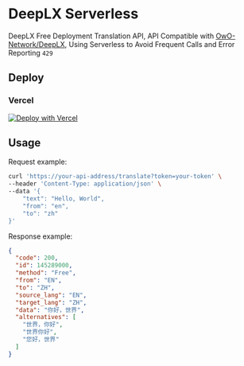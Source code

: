 # DeepLX Serverless

DeepLX Free Deployment Translation API, API Compatible with [OwO-Network/DeepLX](https://github.com/OwO-Network/DeepLX), Using Serverless to Avoid Frequent Calls and Error Reporting `429`

## Deploy

### Vercel

[![Deploy with Vercel](https://vercel.com/button)](https://vercel.com/new/clone?repository-url=https%3A%2F%2Fgithub.com%2Flete114%2Fdeeplx-serverless%2Ftree%2Fmain%2Fplatform%2Fvercel&env=token&envDescription=Configure%20the%20token%20to%20be%20more%20secure%20and%20avoid%20misuse%20by%20others.%20Multiple%20tokens%20are%20separated%20by%20commas&project-name=deeplx&repository-name=deeplx-serverless)

## Usage

Request example:
``` bash
curl 'https://your-api-address/translate?token=your-token' \
--header 'Content-Type: application/json' \
--data '{
    "text": "Hello, World",
    "from": "en",
    "to": "zh"
}'
```

Response example:
```json
{
  "code": 200,
  "id": 145289000,
  "method": "Free",
  "from": "EN",
  "to": "ZH",
  "source_lang": "EN",
  "target_lang": "ZH",
  "data": "你好，世界",
  "alternatives": [
    "世界，你好",
    "世界你好",
    "您好，世界"
  ]
}
```
